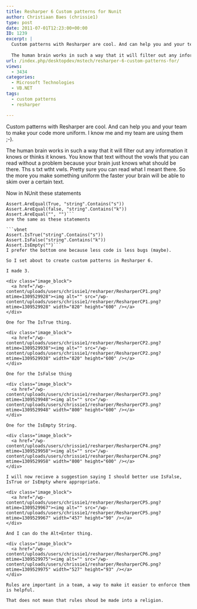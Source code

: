 ```yaml
---
title: Resharper 6 Custom patterns for Nunit
author: Christiaan Baes (chrissie1)
type: post
date: 2011-07-01T12:23:00+00:00
ID: 1239
excerpt: |
  Custom patterns with Resharper are cool. And can help you and your team to make your code more uniform. I know me and my team are using them ;-). 
  
  The human brain works in such a way that it will filter out any information it knows or thinks it knows&hellip;
url: /index.php/desktopdev/mstech/resharper-6-custom-patterns-for/
views:
  - 3434
categories:
  - Microsoft Technologies
  - VB.NET
tags:
  - custom patterns
  - resharper

---
```

Custom patterns with Resharper are cool. And can help you and your team to make your code more uniform. I know me and my team are using them ;-). 

The human brain works in such a way that it will filter out any information it knows or thinks it knows. You know that text without the vowls that you can read without a problem because your brain just knows what should be there. Ths s txt wtht vwls. Pretty sure you can read what I meant there. So the more you make something uniform the faster your brain will be able to skim over a certain text.

Now in NUnit these statements 

```vbnet
Assert.AreEqual(True, "string".Contains("s"))
Assert.AreEqual(false, "string".Contains("k"))
Assert.AreEqual("", "")```
are the same as these statements

```vbnet
Assert.IsTrue("string".Contains("s"))
Assert.IsFalse("string".Contains("k"))
Assert.IsEmpty("")```
I prefer the bottom one because less code is less bugs (maybe).

So I set about to create custom patterns in Resharper 6.

I made 3.

<div class="image_block">
  <a href="/wp-content/uploads/users/chrissie1/resharper/ResharperCP1.png?mtime=1309529928"><img alt="" src="/wp-content/uploads/users/chrissie1/resharper/ResharperCP1.png?mtime=1309529928" width="820" height="600" /></a>
</div>

One for The IsTrue thing.

<div class="image_block">
  <a href="/wp-content/uploads/users/chrissie1/resharper/ResharperCP2.png?mtime=1309529938"><img alt="" src="/wp-content/uploads/users/chrissie1/resharper/ResharperCP2.png?mtime=1309529938" width="820" height="600" /></a>
</div>

One for the IsFalse thing

<div class="image_block">
  <a href="/wp-content/uploads/users/chrissie1/resharper/ResharperCP3.png?mtime=1309529948"><img alt="" src="/wp-content/uploads/users/chrissie1/resharper/ResharperCP3.png?mtime=1309529948" width="800" height="600" /></a>
</div>

One for the IsEmpty String.

<div class="image_block">
  <a href="/wp-content/uploads/users/chrissie1/resharper/ResharperCP4.png?mtime=1309529958"><img alt="" src="/wp-content/uploads/users/chrissie1/resharper/ResharperCP4.png?mtime=1309529958" width="800" height="600" /></a>
</div>

I will now recieve a suggestion saying I should better use IsFalse, IsTrue or IsEmpty where appropriate. 

<div class="image_block">
  <a href="/wp-content/uploads/users/chrissie1/resharper/ResharperCP5.png?mtime=1309529967"><img alt="" src="/wp-content/uploads/users/chrissie1/resharper/ResharperCP5.png?mtime=1309529967" width="457" height="90" /></a>
</div>

And I can do the Alt+Enter thing.

<div class="image_block">
  <a href="/wp-content/uploads/users/chrissie1/resharper/ResharperCP6.png?mtime=1309529975"><img alt="" src="/wp-content/uploads/users/chrissie1/resharper/ResharperCP6.png?mtime=1309529975" width="527" height="93" /></a>
</div>

Rules are important in a team, a way to make it easier to enforce them is helpful.

That does not mean that rules shoud be made into a religion.